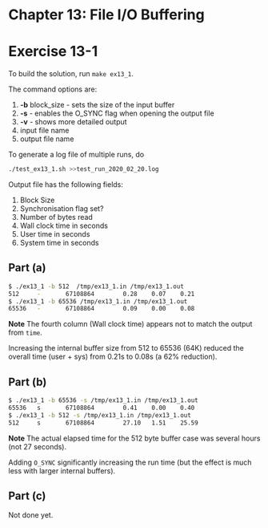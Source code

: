 Chapter 13: File I/O Buffering
==============================

# Exercise 13-1

To build the solution, run `make ex13_1`.

The command options are:
1. __-b__ block_size - sets the size of the input buffer
1. __-s__ - enables the O_SYNC flag when opening the output file
1. __-v__ - shows more detailed output
1. input file name
1. output file name

To generate a log file of multiple runs, do
```bash
./test_ex13_1.sh >>test_run_2020_02_20.log
```

Output file has the following fields:
1. Block Size
2. Synchronisation flag set?
3. Number of bytes read
4. Wall clock time in seconds
5. User time in seconds
6. System time in seconds

## Part (a)

```bash
$ ./ex13_1 -b 512  /tmp/ex13_1.in /tmp/ex13_1.out 
512     -       67108864        0.28    0.07    0.21
$ ./ex13_1 -b 65536 /tmp/ex13_1.in /tmp/ex13_1.out 
65536   -       67108864        0.09    0.00    0.08
```

__Note__ The fourth column (Wall clock time) appears not to match the output from `time`.

Increasing the internal buffer size from 512 to 65536 (64K) reduced the overall time (user + sys) from 0.21s to 0.08s (a 62% reduction).

## Part (b)

```bash
$ ./ex13_1 -b 65536 -s /tmp/ex13_1.in /tmp/ex13_1.out 
65536   s       67108864        0.41    0.00    0.40
$ ./ex13_1 -b 512 -s /tmp/ex13_1.in /tmp/ex13_1.out 
512     s       67108864        27.10   1.51    25.59
```

__Note__ The actual elapsed time for the 512 byte buffer case was several hours (not 27 seconds).

Adding `O_SYNC` significantly increasing the run time (but the effect is much less with larger internal buffers).

## Part (c)

Not done yet.
